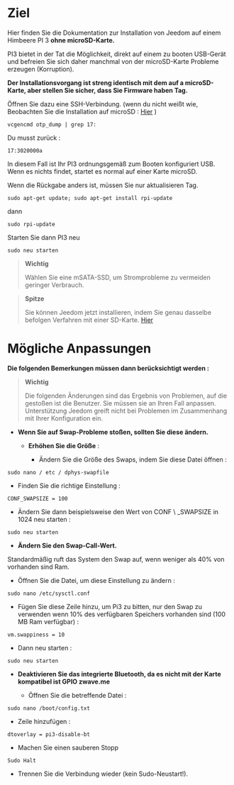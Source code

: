 Ziel 
========

Hier finden Sie die Dokumentation zur Installation von Jeedom auf einem
Himbeere PI 3 **ohne microSD-Karte.**

PI3 bietet in der Tat die Möglichkeit, direkt auf einem zu booten
USB-Gerät und befreien Sie sich daher manchmal von der microSD-Karte
Probleme erzeugen (Korruption).

**Der Installationsvorgang ist streng identisch mit dem auf a
microSD-Karte, aber stellen Sie sicher, dass Sie Firmware haben
Tag.**

Öffnen Sie dazu eine SSH-Verbindung. (wenn du nicht weißt wie,
Beobachten Sie die Installation auf microSD :
[Hier](https://jeedom.github.io/documentation/installation/de_DE/index.html)
)

    vcgencmd otp_dump | grep 17:

Du musst zurück :

    17:3020000a

In diesem Fall ist Ihr PI3 ordnungsgemäß zum Booten konfiguriert
USB. Wenn es nichts findet, startet es normal auf einer Karte
microSD.

Wenn die Rückgabe anders ist, müssen Sie nur aktualisieren
Tag.

    sudo apt-get update; sudo apt-get install rpi-update

dann

    sudo rpi-update

Starten Sie dann PI3 neu

    sudo neu starten

> **Wichtig**
>
> Wählen Sie eine mSATA-SSD, um Stromprobleme zu vermeiden
> geringer Verbrauch.

> **Spitze**
>
> Sie können Jeedom jetzt installieren, indem Sie genau dasselbe befolgen
> Verfahren mit einer SD-Karte.
> [Hier](https://jeedom.github.io/documentation/installation/de_DE/index.html)

Mögliche Anpassungen 
=====================

**Die folgenden Bemerkungen müssen dann berücksichtigt werden :**

> **Wichtig**
>
> Die folgenden Änderungen sind das Ergebnis von Problemen, auf die gestoßen ist
> die Benutzer. Sie müssen sie an Ihren Fall anpassen. Unterstützung
> Jeedom greift nicht bei Problemen im Zusammenhang mit Ihrer Konfiguration ein.

-   **Wenn Sie auf Swap-Probleme stoßen, sollten Sie diese ändern.**

    -   **Erhöhen Sie die Größe** :

        -   Ändern Sie die Größe des Swaps, indem Sie diese Datei öffnen :

<!-- -->

    sudo nano / etc / dphys-swapfile

-   Finden Sie die richtige Einstellung :

<!-- -->

    CONF_SWAPSIZE = 100

-   Ändern Sie dann beispielsweise den Wert von CONF \ _SWAPSIZE in 1024
    neu starten :

<!-- -->

    sudo neu starten

-   **Ändern Sie den Swap-Call-Wert.**

Standardmäßig ruft das System den Swap auf, wenn weniger als 40% von vorhanden sind
Ram.

-   Öffnen Sie die Datei, um diese Einstellung zu ändern :

<!-- -->

    sudo nano /etc/sysctl.conf

-   Fügen Sie diese Zeile hinzu, um Pi3 zu bitten, nur den Swap zu verwenden
    wenn 10% des verfügbaren Speichers vorhanden sind (100 MB
    Ram verfügbar) :

<!-- -->

    vm.swappiness = 10

-   Dann neu starten :

<!-- -->

    sudo neu starten

-   **Deaktivieren Sie das integrierte Bluetooth, da es nicht mit der Karte kompatibel ist
    GPIO zwave.me**

    -   Öffnen Sie die betreffende Datei :

<!-- -->

    sudo nano /boot/config.txt

-   Zeile hinzufügen :

<!-- -->

    dtoverlay = pi3-disable-bt

-   Machen Sie einen sauberen Stopp

<!-- -->

    Sudo Halt

-   Trennen Sie die Verbindung wieder (kein Sudo-Neustart!).


